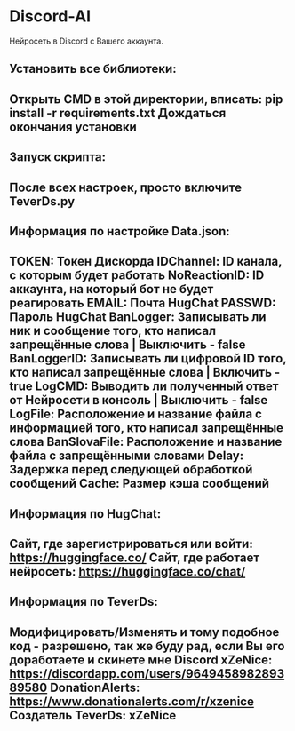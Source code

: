 # Discord-AI
Нейросеть в Discord с Вашего аккаунта.

Установить все библиотеки:
-----------------------------------
Открыть CMD в этой директории, вписать: pip install -r requirements.txt
Дождаться окончания установки
-----------------------------------


Запуск скрипта:
-----------------------------------
После всех настроек, просто включите TeverDs.py
-----------------------------------


Информация по настройке Data.json:
-----------------------------------
TOKEN: Токен Дискорда
IDChannel: ID канала, с которым будет работать
NoReactionID: ID аккаунта, на который бот не будет реагировать
EMAIL: Почта HugChat
PASSWD: Пароль HugChat
BanLogger: Записывать ли ник и сообщение того, кто написал запрещённые слова | Выключить - false
BanLoggerID: Записывать ли цифровой ID того, кто написал запрещённые слова | Включить - true
LogCMD: Выводить ли полученный ответ от Нейросети в консоль | Выключить - false
LogFile: Расположение и название файла с информацией того, кто написал запрещённые слова
BanSlovaFile: Расположение и название файла с запрещёнными словами
Delay: Задержка перед следующей обработкой сообщений
Cache: Размер кэша сообщений
-----------------------------------


Информация по HugChat:
-----------------------------------
Сайт, где зарегистрироваться или войти: https://huggingface.co/
Сайт, где работает нейросеть: https://huggingface.co/chat/
-----------------------------------


Информация по TeverDs:
-----------------------------------
Модифицировать/Изменять и тому подобное код - разрешено, так же буду рад, если Вы его доработаете и скинете мне
Discord xZeNice: https://discordapp.com/users/964945898289389580
DonationAlerts: https://www.donationalerts.com/r/xzenice
Создатель TeverDs: xZeNice
-----------------------------------
